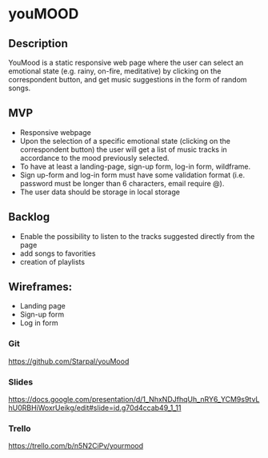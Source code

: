 # youMOOD

## Description
YouMood is a static responsive web page where the user can select an emotional state (e.g. rainy, on-fire, meditative) by clicking on the correspondent button, and get music suggestions in the form of random songs.

## MVP
- Responsive webpage
- Upon the selection of a specific emotional state (clicking on the correspondent button) the user will get a list of music tracks in accordance to the mood previously selected.
- To have at least a landing-page, sign-up form, log-in form, wildframe.
- Sign up-form and log-in form must have some validation format (i.e. password must be longer than 6 characters, email require @).
- The user data should be storage in local storage

## Backlog
- Enable the possibility to listen to the tracks suggested directly from the page
- add songs to favorities
- creation of playlists

## Wireframes: 
- Landing page
- Sign-up form
- Log in form

### Git
https://github.com/Starpal/youMood


### Slides
https://docs.google.com/presentation/d/1_NhxNDJfhqUh_nRY6_YCM9s9tvLhU0RBHiWoxrUeikg/edit#slide=id.g70d4ccab49_1_11


### Trello
https://trello.com/b/n5N2CiPv/yourmood
